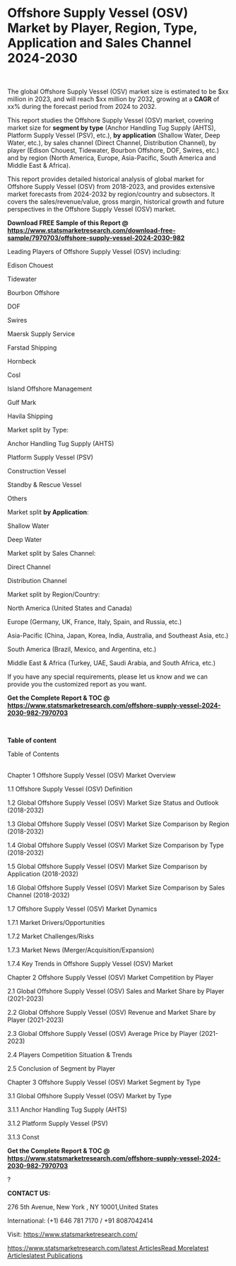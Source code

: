 <h1>Offshore Supply Vessel (OSV) Market by Player, Region, Type, Application and Sales Channel 2024-2030</h1><br/><p>The global Offshore Supply Vessel (OSV) market size is estimated to be $xx million in 2023, and will reach $xx million by 2032, growing at a <strong>CAGR</strong> of xx% during the forecast period from 2024 to 2032.</p>
 
 
 
 <p>This report studies the Offshore Supply Vessel (OSV) market, covering market size for <strong>segment by type</strong> (Anchor Handling Tug Supply (AHTS), Platform Supply Vessel (PSV), etc.), <strong>by application</strong> (Shallow Water, Deep Water, etc.), by sales channel (Direct Channel, Distribution Channel), by player (Edison Chouest, Tidewater, Bourbon Offshore, DOF, Swires, etc.) and by region (North America, Europe, Asia-Pacific, South America and Middle East & Africa).</p>
 
 
 
 <p>This report provides detailed historical analysis of global market for Offshore Supply Vessel (OSV) from 2018-2023, and provides extensive market forecasts from 2024-2032 by region/country and subsectors. It covers the sales/revenue/value, gross margin, historical growth and future perspectives in the Offshore Supply Vessel (OSV) market.</p>
 
 
 
 <p><strong>Download FREE Sample of this Report @ <a href="https://www.statsmarketresearch.com/download-free-sample/7970703/offshore-supply-vessel-2024-2030-982">https://www.statsmarketresearch.com/download-free-sample/7970703/offshore-supply-vessel-2024-2030-982</a></strong></p>
 
 
 
 <p>Leading Players of Offshore Supply Vessel (OSV) including:</p>
 
 
 
 <p>Edison Chouest</p>
 
 
 
 <p>Tidewater</p>
 
 
 
 <p>Bourbon Offshore</p>
 
 
 
 <p>DOF</p>
 
 
 
 <p>Swires</p>
 
 
 
 <p>Maersk Supply Service</p>
 
 
 
 <p>Farstad Shipping</p>
 
 
 
 <p>Hornbeck</p>
 
 
 
 <p>Cosl</p>
 
 
 
 <p>Island Offshore Management</p>
 
 
 
 <p>Gulf Mark</p>
 
 
 
 <p>Havila Shipping</p>
 
 
 
 <p>Market split by Type:</p>
 
 
 
 <p>Anchor Handling Tug Supply (AHTS)</p>
 
 
 
 <p>Platform Supply Vessel (PSV)</p>
 
 
 
 <p>Construction Vessel</p>
 
 
 
 <p>Standby & Rescue Vessel</p>
 
 
 
 <p>Others</p>
 
 
 
 <p>Market split <strong>by Application</strong>:</p>
 
 
 
 <p>Shallow Water</p>
 
 
 
 <p>Deep Water</p>
 
 
 
 <p>Market split by Sales Channel:</p>
 
 
 
 <p>Direct Channel</p>
 
 
 
 <p>Distribution Channel</p>
 
 
 
 <p>Market split by Region/Country:</p>
 
 
 
 <p>North America (United States and Canada)</p>
 
 
 
 <p>Europe (Germany, UK, France, Italy, Spain, and Russia, etc.)</p>
 
 
 
 <p>Asia-Pacific (China, Japan, Korea, India, Australia, and Southeast Asia, etc.)</p>
 
 
 
 <p>South America (Brazil, Mexico, and Argentina, etc.)</p>
 
 
 
 <p>Middle East & Africa (Turkey, UAE, Saudi Arabia, and South Africa, etc.)</p>
 
 
 
 <p>If you have any special requirements, please let us know and we can provide you the customized report as you want.</p>
 
 
 
 <div><b>Get the Complete Report & TOC @ <a href="https://www.statsmarketresearch.com/offshore-supply-vessel-2024-2030-982-7970703">https://www.statsmarketresearch.com/offshore-supply-vessel-2024-2030-982-7970703</a></b></div>
 
 
 
 <p><br />
 
 <b>Table of content</b></p>
 
 
 
 <p>Table of Contents<br />
 
 <br />
 
 Chapter 1 Offshore Supply Vessel (OSV) Market Overview<br />
 
 1.1 Offshore Supply Vessel (OSV) Definition<br />
 
 1.2 Global Offshore Supply Vessel (OSV) Market Size Status and Outlook (2018-2032)<br />
 
 1.3 Global Offshore Supply Vessel (OSV) Market Size Comparison by Region (2018-2032)<br />
 
 1.4 Global Offshore Supply Vessel (OSV) Market Size Comparison by Type (2018-2032)<br />
 
 1.5 Global Offshore Supply Vessel (OSV) Market Size Comparison by Application (2018-2032)<br />
 
 1.6 Global Offshore Supply Vessel (OSV) Market Size Comparison by Sales Channel (2018-2032)<br />
 
 1.7 Offshore Supply Vessel (OSV) Market Dynamics<br />
 
 1.7.1 Market Drivers/Opportunities<br />
 
 1.7.2 Market Challenges/Risks<br />
 
 1.7.3 Market News (Merger/Acquisition/Expansion)<br />
 
 1.7.4 Key Trends in Offshore Supply Vessel (OSV) Market<br />
 
 Chapter 2 Offshore Supply Vessel (OSV) Market Competition by Player<br />
 
 2.1 Global Offshore Supply Vessel (OSV) Sales and Market Share by Player (2021-2023)<br />
 
 2.2 Global Offshore Supply Vessel (OSV) Revenue and Market Share by Player (2021-2023)<br />
 
 2.3 Global Offshore Supply Vessel (OSV) Average Price by Player (2021-2023)<br />
 
 2.4 Players Competition Situation & Trends<br />
 
 2.5 Conclusion of Segment by Player<br />
 
 Chapter 3 Offshore Supply Vessel (OSV) Market Segment by Type<br />
 
 3.1 Global Offshore Supply Vessel (OSV) Market by Type<br />
 
 3.1.1 Anchor Handling Tug Supply (AHTS)<br />
 
 3.1.2 Platform Supply Vessel (PSV)<br />
 
 3.1.3 Const</p>
 
 
 
 <div><b>Get the Complete Report & TOC @ <a href="https://www.statsmarketresearch.com/offshore-supply-vessel-2024-2030-982-7970703">https://www.statsmarketresearch.com/offshore-supply-vessel-2024-2030-982-7970703</a></b></div>
 
 
 
 <p>? </p>
 
 
 
 <p><b>CONTACT US:</b><br />
 
 276 5th Avenue, New York , NY 10001,United States<br />
 
 International: (+1) 646 781 7170 / +91 8087042414<br />
 
 Visit: <a href="https://www.statsmarketresearch.com/">https://www.statsmarketresearch.com/</a><br />
 
 <a href="https://gyeongbokgung.com">https://www.statsmarketresearch.com/</a><a href="https://hallyeomaritime.com">latest Articles</a><a href="https://jingwansa.com">Read More</a><a href="https://nguoiviet.jp/">latest Articles</a><a href="https://www.intelmarketresearch.com/">latest Publications</a></p>